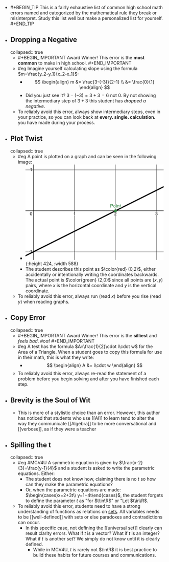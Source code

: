 - #+BEGIN_TIP
  This is a fairly exhaustive list of common high school math errors named and categorized by the mathematical rule they break or misinterpret. Study this list well but make a personalized list for yourself.
  #+END_TIP
- ## Dropping a Negative
  collapsed:: true
	- #+BEGIN_IMPORTANT
	  Award Winner!  This error is the **most common** to make in high school.
	  #+END_IMPORTANT
	- #eg Imagine yourself calculating slope using the formula $m=\frac{y_2-y_1}{x_2-x_1}$:
		- $$ \begin{align}
		  m &= \frac{3-(-3)}{2-1} \\
		  &= \frac{0}{1}
		  \end{align} $$
		- Did you just see it? $3-(-3) = 3+3 = 6$ not $0$. By not showing the intermediary step of $3+3$ this student has *dropped a negative*.
	- To reliably avoid this error, always show intermediary steps, even in your practice, so you can look back at **every. single. calculation.** you have made during your process.
- ## Plot Twist
  collapsed:: true
	- #eg A point is plotted on a graph and can be seen in the following image:
		- ![image.png](../assets/image_1748665423882_0.png){:height 424, :width 588}
		- The student describes this point as $\color{red} (0,2)$, either accidentally or intentionally writing the coordinates backwards. The actual point is $\color{green} (2,0)$ since all points are $(x,y)$ pairs, where $x$ is the horizontal coordinate and $y$ is the vertical coordinate.
	- To reliably avoid this error, always run (read $x$) before you rise (read $y$) when reading graphs.
- ## Copy Error
  collapsed:: true
	- #+BEGIN_IMPORTANT
	  Award Winner! This error is the **silliest** and *feels bad*. #oof
	  #+END_IMPORTANT
	- #eg A test has the formula $A=\frac{1}{2}\cdot l\cdot w$ for the Area of a Triangle. When a student goes to copy this formula for use in their math, this is what they write:
		- $$ \begin{align}
		  A &= l\cdot w
		  \end{align} $$
	- To reliably avoid this error, always re-read the statement of a problem before you begin solving and after you have finished each step.
- ## Brevity is the Soul of Wit
	- This is more of a stylistic choice than an error. However, this author has noticed that students who use [[AI]] to learn tend to alter the way they communicate [[Algebra]] to be more conversational and [[verbose]], as if they were a teacher
- ## Spilling the t
  collapsed:: true
	- #eg #MCV4U A symmetric equation is given by $\frac{x-2}{3}=\frac{y-1}{4}$ and a student is asked to write the parametric equations. Either:
		- The student does not know how, claiming there is no $t$ so how can they make the parametric equations?
		- Or, when the parametric equations are made: $\begin{cases}x=2+3t\\ y=1+4t\end{cases}$, the student forgets to define the parameter $t$ as "for $t\in\R$" or "Let $t\in\R$.
	- To reliably avoid this error, students need to have a strong understanding of functions as relations on [sets]([[set]]). All variables needs to be [[well-defined]] with sets or else paradoxes and contradictions can occur.
		- In this specific case, not defining the [[universal set]] clearly can result clarity errors. What if $t$ is a vector? What if $t$ is an integer? What if $t$ is another set? We simply do not know until it is clearly defined.
			- While in MCV4U, $t$ is rarely not $\in\R$ it is best practice to build these habits for future courses and communications.